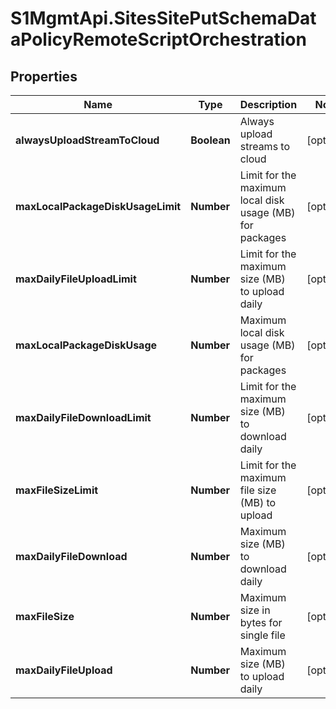 # S1MgmtApi.SitesSitePutSchemaDataPolicyRemoteScriptOrchestration

## Properties
Name | Type | Description | Notes
------------ | ------------- | ------------- | -------------
**alwaysUploadStreamToCloud** | **Boolean** | Always upload streams to cloud | [optional] 
**maxLocalPackageDiskUsageLimit** | **Number** | Limit for the maximum local disk usage (MB) for packages | [optional] 
**maxDailyFileUploadLimit** | **Number** | Limit for the maximum size (MB) to upload daily | [optional] 
**maxLocalPackageDiskUsage** | **Number** | Maximum local disk usage (MB) for packages | [optional] 
**maxDailyFileDownloadLimit** | **Number** | Limit for the maximum size (MB) to download daily | [optional] 
**maxFileSizeLimit** | **Number** | Limit for the maximum file size (MB) to upload | [optional] 
**maxDailyFileDownload** | **Number** | Maximum size (MB) to download daily | [optional] 
**maxFileSize** | **Number** | Maximum size in bytes for single file | [optional] 
**maxDailyFileUpload** | **Number** | Maximum size (MB) to upload daily | [optional] 


